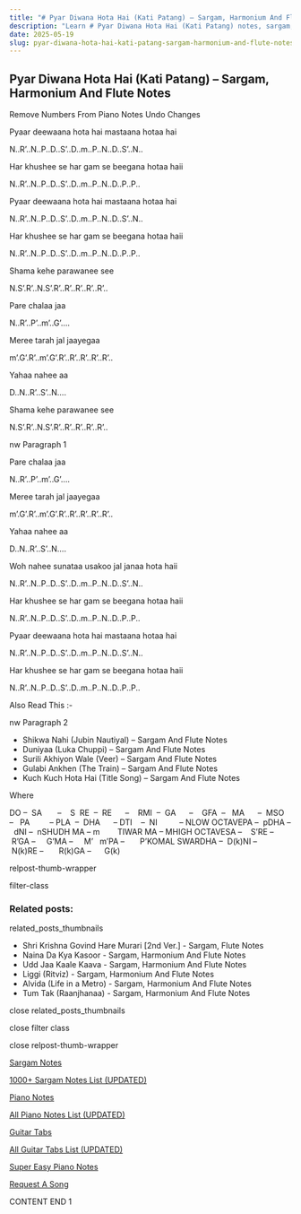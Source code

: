 ```yaml
---
title: "# Pyar Diwana Hota Hai (Kati Patang) – Sargam, Harmonium And Flute Notes"
description: "Learn # Pyar Diwana Hota Hai (Kati Patang) notes, sargam, harmonium notations and flute notes. Easy step-by-step tutorial for beginners."
date: 2025-05-19
slug: pyar-diwana-hota-hai-kati-patang-sargam-harmonium-and-flute-notes
---
```


## Pyar Diwana Hota Hai (Kati Patang) – Sargam, Harmonium And Flute Notes

Remove Numbers From Piano Notes
Undo Changes

Pyaar deewaana hota hai mastaana hotaa hai

N..R’..N..P..D..S’..D..m..P..N..D..S’..N..

Har khushee se har gam se beegana hotaa haii

N..R’..N..P..D..S’..D..m..P..N..D..P..P..

Pyaar deewaana hota hai mastaana hotaa hai

N..R’..N..P..D..S’..D..m..P..N..D..S’..N..

Har khushee se har gam se beegana hotaa haii

N..R’..N..P..D..S’..D..m..P..N..D..P..P..

Shama kehe parawanee see

N.S’.R’..N.S’.R’..R’..R’..R’..R’..

Pare chalaa jaa

N..R’..P’..m’..G’….

Meree tarah jal jaayegaa

m’.G’.R’..m’.G’.R’..R’..R’..R’..R’..

Yahaa nahee aa

D..N..R’..S’..N….

Shama kehe parawanee see

N.S’.R’..N.S’.R’..R’..R’..R’..R’..

nw Paragraph 1

Pare chalaa jaa

N..R’..P’..m’..G’….

Meree tarah jal jaayegaa

m’.G’.R’..m’.G’.R’..R’..R’..R’..R’..

Yahaa nahee aa

D..N..R’..S’..N….

Woh nahee sunataa usakoo jal janaa hota haii

N..R’..N..P..D..S’..D..m..P..N..D..S’..N..

Har khushee se har gam se beegana hotaa haii

N..R’..N..P..D..S’..D..m..P..N..D..P..P..

Pyaar deewaana hota hai mastaana hotaa hai

N..R’..N..P..D..S’..D..m..P..N..D..S’..N..

Har khushee se har gam se beegana hotaa haii

N..R’..N..P..D..S’..D..m..P..N..D..P..P..



Also Read This :-



nw Paragraph 2

* Shikwa Nahi (Jubin Nautiyal) – Sargam And Flute Notes
* Duniyaa (Luka Chuppi) – Sargam And Flute Notes
* Surili Akhiyon Wale (Veer) – Sargam And Flute Notes
* Gulabi Ankhen (The Train) – Sargam And Flute Notes
* Kuch Kuch Hota Hai (Title Song) – Sargam And Flute Notes

Where



DO –  SA       –    S  RE  –  RE      –    RMI  –  GA      –    GFA  –   MA      –  MSO  –   PA         – PLA  –  DHA      – DTI    –  NI          – NLOW OCTAVEPA –  pDHA –  dNI –  nSHUDH MA – m        TIWAR MA – MHIGH OCTAVESA –    S’RE –     R’GA –     G’MA –     M’   m’PA –       P’KOMAL SWARDHA –  D(k)NI –       N(k)RE –       R(k)GA –      G(k)



relpost-thumb-wrapper

filter-class

### Related posts:

related_posts_thumbnails

* Shri Krishna Govind Hare Murari [2nd Ver.] - Sargam, Flute Notes
* Naina Da Kya Kasoor - Sargam, Harmonium And Flute Notes
* Udd Jaa Kaale Kaava - Sargam, Harmonium And Flute Notes
* Liggi (Ritviz) - Sargam, Harmonium And Flute Notes
* Alvida (Life in a Metro) - Sargam, Harmonium And Flute Notes
* Tum Tak (Raanjhanaa) - Sargam, Harmonium And Flute Notes

close related_posts_thumbnails

close filter class

close relpost-thumb-wrapper

[Sargam Notes](https://www.notationsworld.com/sargam-notes.html)

[1000+ Sargam Notes List (UPDATED)](https://www.notationsworld.com/all-songs-list-sargam-notes.html)

[Piano Notes](https://www.notationsworld.com/piano-notes.html)

[All Piano Notes List (UPDATED)](https://www.notationsworld.com/all-songs-list-piano-notes.html)

[Guitar Tabs](https://www.notationsworld.com/guitar-tabs.html)

[All Guitar Tabs List (UPDATED)](https://www.notationsworld.com/all-songs-list-guitar-tabs.html)

[Super Easy Piano Notes](https://studywall.in/)

[Request A Song](https://www.notationsworld.com/request-a-song.html)

CONTENT END 1

